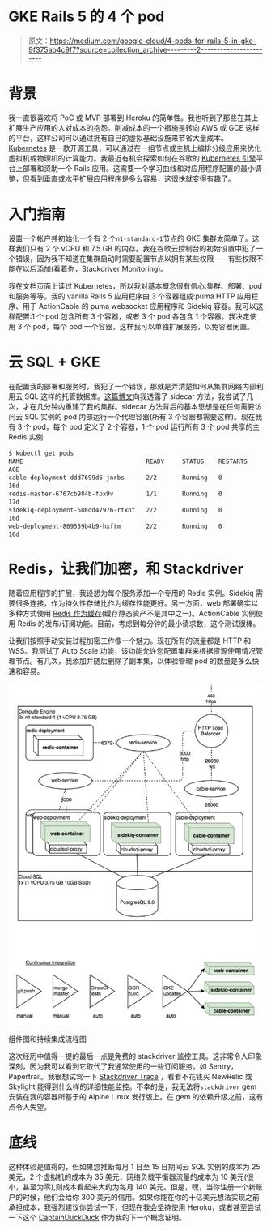 # GKE Rails 5 的 4 个 pod

> 原文：<https://medium.com/google-cloud/4-pods-for-rails-5-in-gke-9f375ab4c9f7?source=collection_archive---------2----------------------->

# 背景

我一直很喜欢将 PoC 或 MVP 部署到 Heroku 的简单性。我也听到了那些在其上扩展生产应用的人对成本的抱怨。削减成本的一个措施是转向 AWS 或 GCE 这样的平台，这样公司可以通过拥有自己的虚拟基础设施来节省大量成本。 [Kubernetes](https://kubernetes.io/) 是一款开源工具，可以通过在一组节点或主机上编排分级应用来优化虚拟机或物理机的计算能力。我最近有机会探索如何在谷歌的 [Kubernetes 引擎](https://cloud.google.com/kubernetes-engine)平台上部署和资助一个 Rails 应用。这需要一个学习曲线和对应用程序配置的最小调整，但看到垂直或水平扩展应用程序是多么容易，这很快就变得有趣了。

# 入门指南

设置一个帐户并初始化一个有 2 个`n1-standard-1`节点的 GKE 集群太简单了。这样我们只有 2 个 vCPU 和 7.5 GB 的内存。我在谷歌云控制台的初始设置中犯了一个错误，因为我不知道在集群启动时需要配置节点以拥有某些权限——有些权限不能在以后添加(看着你，Stackdriver Monitoring)。

我在文档页面上读过 Kubernetes，所以我对基本概念很有信心:集群、部署、pod 和服务等等。我的 vanilla Rails 5 应用程序由 3 个容器组成:puma HTTP 应用程序、用于 ActionCable 的 puma websocket 应用程序和 Sidekiq 容器。我可以这样配置:1 个 pod 包含所有 3 个容器，或者 3 个 pod 各包含 1 个容器。我决定使用 3 个 pod，每个 pod 一个容器，这样我可以单独扩展服务，以免容器闲置。

# 云 SQL + GKE

在配置我的部署和服务时，我犯了一个错误，那就是弄清楚如何从集群网络内部利用云 SQL 这样的托管数据库。[这篇博文](https://cloud.google.com/sql/docs/mysql/connect-kubernetes-engine)向我透露了 sidecar 方法，我尝试了几次，才在几分钟内重建了我的集群。sidecar 方法背后的基本思想是在任何需要访问云 SQL 实例的 pod 内部运行一个代理容器(所有 3 个容器都需要这样)。现在我有 3 个 pod，每个 pod 定义了 2 个容器，1 个 pod 运行所有 3 个 pod 共享的主 Redis 实例:

```
$ kubectl get pods
NAME                                  READY     STATUS    RESTARTS   AGE
cable-deployment-ddd7699d6-jnrbs      2/2       Running   0          16d
redis-master-6767cb984b-fpx9v         1/1       Running   0          17d
sidekiq-deployment-686dd47976-rtxnt   2/2       Running   0          16d
web-deployment-869559b4b9-hxftm       2/2       Running   0          16d
```

# Redis，让我们加密，和 Stackdriver

随着应用程序的扩展，我设想为每个服务添加一个专用的 Redis 实例。Sidekiq 需要很多连接，作为持久性存储比作为缓存性能更好。另一方面，web 部署确实以多种方式使用 [Redis 作为缓存](https://github.com/redis-store/redis-rails)(缓存静态资产不是其中之一)。ActionCable 实例使用 Redis 的发布/订阅功能。目前，考虑到每分钟的最小请求数，这个测试很棒。

让我们按照手动安装过程加密工作像一个魅力。现在所有的流量都是 HTTP 和 WSS。我测试了 Auto Scale 功能，该功能允许您配置集群来根据资源使用情况管理节点。有几次，我添加并随后删除了副本集，以体验管理 pod 的数量是多么快速和容易。

![](img/a0497fd212128fd2ac4805cbb5e19358.png)

组件图和持续集成流程图

这次经历中值得一提的最后一点是免费的 stackdriver 监控工具。这非常令人印象深刻，因为我可以看到它取代了我通常使用的一些订阅服务，如 Sentry，Papertrail。我很想试驾一下 [Stackdriver Trace](https://cloud.google.com/trace/docs/setup/ruby) ，看看不花钱买 NewRelic 或 Skylight 能得到什么样的详细性能监控。不幸的是，我无法将`stackdriver` gem 安装在我的容器所基于的 Alpine Linux 发行版上。在 gem 的依赖升级之前，这有点令人失望。

# 底线

这种体验是值得的，但如果您推断每月 1 日至 15 日期间云 SQL 实例的成本为 25 美元，2 个虚拟机的成本为 35 美元，网络负载平衡器流量的成本为 10 美元(很小，甚至为零),则成本看起来大约为每月 140 美元。但是，嘿，当你注册一个新账户的时候，他们会给你 300 美元的信用。如果你能在你的十亿美元想法实现之前承担成本，我强烈建议你尝试一下，但现在我会坚持使用 Heroku，或者甚至尝试一下这个 [CaptainDuckDuck](https://github.com/githubsaturn/captainduckduck) 作为我的下一个概念证明。